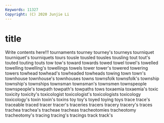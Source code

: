 ```yaml
---
Keywords: 11327
Copyright: (C) 2020 Junjie Li
---
```


# title

Write contents here!!!
tournaments 
tourney 
tourney's 
tourneys 
tourniquet 
tourniquet's 
tourniquets 
tours 
tousle 
tousled
tousles 
tousling 
tout 
tout's 
touted 
touting 
touts 
tow 
tow's 
toward
towards 
towed 
towel 
towel's 
towelled 
towelling 
towelling's 
towellings 
towels 
tower
tower's 
towered 
towering 
towers 
towhead 
towhead's 
towheaded 
towheads 
towing 
town
town's 
townhouse 
townhouse's 
townhouses 
towns 
townsfolk 
townsfolk's 
township 
township's 
townships
townsman 
townsman's 
townsmen 
townspeople 
townspeople's 
towpath 
towpath's 
towpaths 
tows 
toxaemia
toxaemia's 
toxic 
toxicity 
toxicity's 
toxicologist 
toxicologist's 
toxicologists 
toxicology 
toxicology's 
toxin
toxin's 
toxins 
toy 
toy's 
toyed 
toying 
toys 
trace 
trace's 
traceable
traced 
tracer 
tracer's 
traceries 
tracers 
tracery 
tracery's 
traces 
trachea 
trachea's
tracheae 
tracheas 
tracheotomies 
tracheotomy 
tracheotomy's 
tracing 
tracing's 
tracings 
track 
track's
